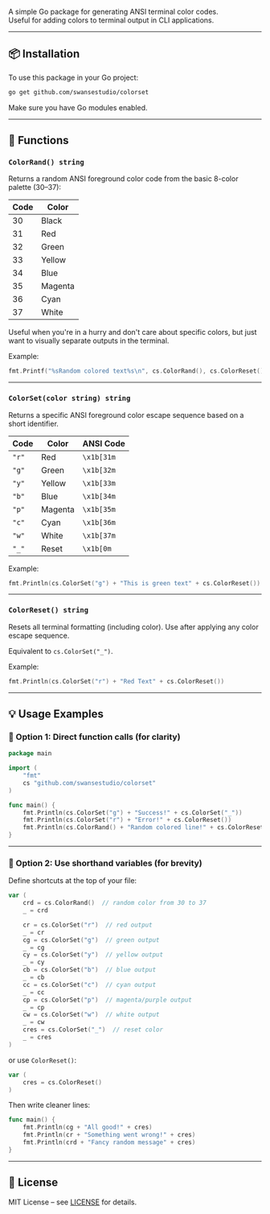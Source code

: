 A simple Go package for generating ANSI terminal color codes.  
Useful for adding colors to terminal output in CLI applications.

---

## 📦 Installation

To use this package in your Go project:

```bash
go get github.com/swansestudio/colorset
```

Make sure you have Go modules enabled.

---

## 🌈 Functions

### `ColorRand() string`

Returns a random ANSI foreground color code from the basic 8-color palette (30–37):

| Code | Color   |
| ---- | ------- |
| 30   | Black   |
| 31   | Red     |
| 32   | Green   |
| 33   | Yellow  |
| 34   | Blue    |
| 35   | Magenta |
| 36   | Cyan    |
| 37   | White   |

Useful when you're in a hurry and don't care about specific colors, but just want to visually separate outputs in the terminal.

Example:

```go
fmt.Printf("%sRandom colored text%s\n", cs.ColorRand(), cs.ColorReset())
```

---

### `ColorSet(color string) string`

Returns a specific ANSI foreground color escape sequence based on a short identifier.

| Code  | Color   | ANSI Code  |
| ----- | ------- | ---------- |
| `"r"` | Red     | `\x1b[31m` |
| `"g"` | Green   | `\x1b[32m` |
| `"y"` | Yellow  | `\x1b[33m` |
| `"b"` | Blue    | `\x1b[34m` |
| `"p"` | Magenta | `\x1b[35m` |
| `"c"` | Cyan    | `\x1b[36m` |
| `"w"` | White   | `\x1b[37m` |
| `"_"` | Reset   | `\x1b[0m`  |

Example:

```go
fmt.Println(cs.ColorSet("g") + "This is green text" + cs.ColorReset())
```

---

### `ColorReset() string`

Resets all terminal formatting (including color). Use after applying any color escape sequence.

Equivalent to `cs.ColorSet("_")`.

Example:

```go
fmt.Println(cs.ColorSet("r") + "Red Text" + cs.ColorReset())
```

---

## 💡 Usage Examples

### 🔹 Option 1: Direct function calls (for clarity)

```go
package main

import (
	"fmt"
	cs "github.com/swansestudio/colorset"
)

func main() {
	fmt.Println(cs.ColorSet("g") + "Success!" + cs.ColorSet("_"))
	fmt.Println(cs.ColorSet("r") + "Error!" + cs.ColorReset())
	fmt.Println(cs.ColorRand() + "Random colored line!" + cs.ColorReset())
}
```

---

### 🔹 Option 2: Use shorthand variables (for brevity)

Define shortcuts at the top of your file:

```go
var (
    crd = cs.ColorRand()  // random color from 30 to 37
    _ = crd

    cr = cs.ColorSet("r")  // red output
    _ = cr
    cg = cs.ColorSet("g")  // green output
    _ = cg
    cy = cs.ColorSet("y")  // yellow output
    _ = cy
    cb = cs.ColorSet("b")  // blue output
    _ = cb
    cc = cs.ColorSet("c")  // cyan output
    _ = cc
    cp = cs.ColorSet("p")  // magenta/purple output
    _ = cp
    cw = cs.ColorSet("w")  // white output
    _ = cw
    cres = cs.ColorSet("_")  // reset color
    _ = cres
)
```

or use `ColorReset()`:

```go
var (
	cres = cs.ColorReset()
)
```

Then write cleaner lines:

```go
func main() {
	fmt.Println(cg + "All good!" + cres)
	fmt.Println(cr + "Something went wrong!" + cres)
	fmt.Println(crd + "Fancy random message" + cres)
}
```

---

## 📄 License

MIT License – see [LICENSE](LICENSE) for details.
